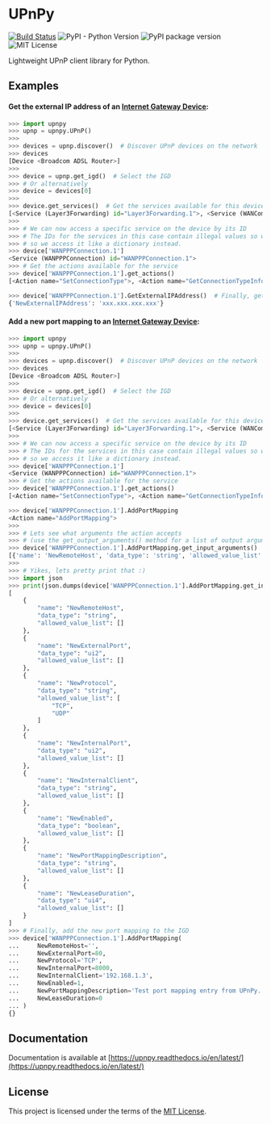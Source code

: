 # UPnPy
[![Build Status](https://travis-ci.org/5kyc0d3r/upnpy.svg?branch=master)](https://travis-ci.org/5kyc0d3r/upnpy)
![PyPI - Python Version](https://img.shields.io/pypi/pyversions/upnpy.svg)
![PyPI package version](https://img.shields.io/pypi/v/upnpy.svg)
![MIT License](https://img.shields.io/badge/license-MIT-red.svg)

Lightweight UPnP client library for Python.

## Examples

#### Get the external IP address of an [Internet Gateway Device](https://en.wikipedia.org/wiki/Internet_Gateway_Device_Protocol):
```python
>>> import upnpy
>>> upnp = upnpy.UPnP()
>>>
>>> devices = upnp.discover()  # Discover UPnP devices on the network
>>> devices
[Device <Broadcom ADSL Router>]
>>>
>>> device = upnp.get_igd()  # Select the IGD
>>> # Or alternatively
>>> device = devices[0]
>>>
>>> device.get_services()  # Get the services available for this device
[<Service (Layer3Forwarding) id="Layer3Forwarding.1">, <Service (WANCommonInterfaceConfig) id="WANCommonInterfaceConfig.1">, <Service (WANPPPConnection) id="WANPPPConnection.1">]
>>>
>>> # We can now access a specific service on the device by its ID
>>> # The IDs for the services in this case contain illegal values so we can't access it by an attribute
>>> # so we access it like a dictionary instead.
>>> device['WANPPPConnection.1']
<Service (WANPPPConnection) id="WANPPPConnection.1">
>>> # Get the actions available for the service
>>> device['WANPPPConnection.1'].get_actions()
[<Action name="SetConnectionType">, <Action name="GetConnectionTypeInfo">, <Action name="RequestConnection">, <Action name="ForceTermination">, <Action name="GetStatusInfo">, <Action name="GetNATRSIPStatus">, <Action name="GetGenericPortMappingEntry">, <Action name="GetSpecificPortMappingEntry">, <Action name="AddPortMapping">, <Action name="DeletePortMapping">, <Action name="GetExternalIPAddress">]

>>> device['WANPPPConnection.1'].GetExternalIPAddress()  # Finally, get the external IP address
{'NewExternalIPAddress': 'xxx.xxx.xxx.xxx'}
```


#### Add a new port mapping to an [Internet Gateway Device](https://en.wikipedia.org/wiki/Internet_Gateway_Device_Protocol):
```python
>>> import upnpy
>>> upnp = upnpy.UPnP()
>>>
>>> devices = upnp.discover()  # Discover UPnP devices on the network
>>> devices
[Device <Broadcom ADSL Router>]
>>>
>>> device = upnp.get_igd()  # Select the IGD
>>> # Or alternatively
>>> device = devices[0]
>>>
>>> device.get_services()  # Get the services available for this device
[<Service (Layer3Forwarding) id="Layer3Forwarding.1">, <Service (WANCommonInterfaceConfig) id="WANCommonInterfaceConfig.1">, <Service (WANPPPConnection) id="WANPPPConnection.1">]
>>>
>>> # We can now access a specific service on the device by its ID
>>> # The IDs for the services in this case contain illegal values so we can't access it by an attribute
>>> # so we access it like a dictionary instead.
>>> device['WANPPPConnection.1']
<Service (WANPPPConnection) id="WANPPPConnection.1">
>>> # Get the actions available for the service
>>> device['WANPPPConnection.1'].get_actions()
[<Action name="SetConnectionType">, <Action name="GetConnectionTypeInfo">, <Action name="RequestConnection">, <Action name="ForceTermination">, <Action name="GetStatusInfo">, <Action name="GetNATRSIPStatus">, <Action name="GetGenericPortMappingEntry">, <Action name="GetSpecificPortMappingEntry">, <Action name="AddPortMapping">, <Action name="DeletePortMapping">, <Action name="GetExternalIPAddress">]

>>> device['WANPPPConnection.1'].AddPortMapping
<Action name="AddPortMapping">
>>>
>>> # Lets see what arguments the action accepts
>>> # (use the get_output_arguments() method for a list of output arguments)
>>> device['WANPPPConnection.1'].AddPortMapping.get_input_arguments()
[{'name': 'NewRemoteHost', 'data_type': 'string', 'allowed_value_list': []}, {'name': 'NewExternalPort', 'data_type': 'ui2', 'allowed_value_list': []}, {'name': 'NewProtocol', 'data_type': 'string', 'allowed_value_list': ['TCP', 'UDP']}, {'name': 'NewInternalPort', 'data_type': 'ui2', 'allowed_value_list': []}, {'name': 'NewInternalClient', 'data_type': 'string', 'allowed_value_list': []}, {'name': 'NewEnabled', 'data_type': 'boolean', 'allowed_value_list': []}, {'name': 'NewPortMappingDescription', 'data_type': 'string', 'allowed_value_list': []}, {'name': 'NewLeaseDuration', 'data_type': 'ui4', 'allowed_value_list': []}]
>>>
>>> # Yikes, lets pretty print that :)
>>> import json
>>> print(json.dumps(device['WANPPPConnection.1'].AddPortMapping.get_input_arguments(), indent=4))
[
    {
        "name": "NewRemoteHost",
        "data_type": "string",
        "allowed_value_list": []
    },
    {
        "name": "NewExternalPort",
        "data_type": "ui2",
        "allowed_value_list": []
    },
    {
        "name": "NewProtocol",
        "data_type": "string",
        "allowed_value_list": [
            "TCP",
            "UDP"
        ]
    },
    {
        "name": "NewInternalPort",
        "data_type": "ui2",
        "allowed_value_list": []
    },
    {
        "name": "NewInternalClient",
        "data_type": "string",
        "allowed_value_list": []
    },
    {
        "name": "NewEnabled",
        "data_type": "boolean",
        "allowed_value_list": []
    },
    {
        "name": "NewPortMappingDescription",
        "data_type": "string",
        "allowed_value_list": []
    },
    {
        "name": "NewLeaseDuration",
        "data_type": "ui4",
        "allowed_value_list": []
    }
]
>>> # Finally, add the new port mapping to the IGD
>>> device['WANPPPConnection.1'].AddPortMapping(
...     NewRemoteHost='',
...     NewExternalPort=80,
...     NewProtocol='TCP',
...     NewInternalPort=8000,
...     NewInternalClient='192.168.1.3',
...     NewEnabled=1,
...     NewPortMappingDescription='Test port mapping entry from UPnPy.',
...     NewLeaseDuration=0
... )
{}
```

## Documentation
Documentation is available at [https://upnpy.readthedocs.io/en/latest/](https://upnpy.readthedocs.io/en/latest/)

## License
This project is licensed under the terms of the [MIT License](https://github.com/5kyc0d3r/upnpy/blob/master/LICENSE).
